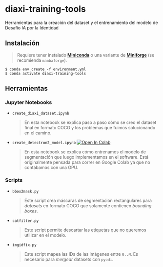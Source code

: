 # diaxi-training-tools

Herramientas para la creación del dataset y el entrenamiento del modelo de Desafío IA por la Identidad

## Instalación

> Requiere tener instalado [**Miniconda**](https://docs.conda.io/en/latest/miniconda.html) o una variante de [**Miniforge**](https://github.com/conda-forge/miniforge/releases/latest) (se recomienda `mambaforge`).

```
$ conda env create -f environment.yml
$ conda activate diaxi-training-tools
```

## Herramientas

### Jupyter Notebooks
- `create_diaxi_dataset.ipynb`

  > En esta notebook se explica paso a paso cómo se creo el dataset final en formato COCO y los problemas que fuimos solucionando en el camino.

- `create_detectron2_model.ipynb` [![Open In Colab](https://colab.research.google.com/assets/colab-badge.svg)](https://colab.research.google.com/drive/1pnmmeUib-3sAUGxYIjcz-Vh4zT9xnQzi?usp=sharing)

  > En esta notebook se explica cómo entrenamos el modelo de segmentación que luego implementamos en el software. Está originalmente pensada para correr en Google Colab ya que no contábamos con una GPU.

### Scripts

-  `bbox2mask.py`

    > Este script crea máscaras de segmentación rectangulares para *datasets* en formato COCO que solamente contienen *bounding boxes*.

- `catfilter.py`

  > Este script permite descartar las etiquetas que no queremos utilizar en el modelo.

- `imgidfix.py`

  > Este script mapea las IDs de las imágenes entre `0..N`. Es necesario para *mergear* datasets con `pyodi`.
